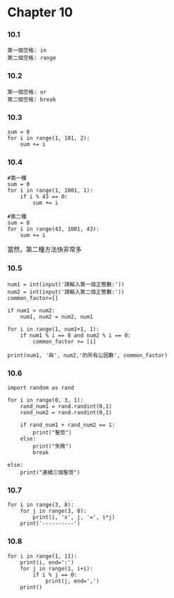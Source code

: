 # Chapter 10

### 10.1
```
第一個空格: in 
第二個空格: range
```
### 10.2
```
第一個空格: or
第二個空格: break
```
### 10.3
```python=
sum = 0
for i in range(1, 101, 2):
    sum += i
```

### 10.4
```python=
#第一種
sum = 0
for i in range(1, 1001, 1):
    if i % 43 == 0:
        sum += i
```
```python=
#第二種
sum = 0
for i in range(43, 1001, 43):
    sum += i
```
當然，第二種方法快非常多
### 10.5
```python=
num1 = int(input('請輸入第一個正整數:'))
num2 = int(input('請輸入第二個正整數:'))
common_factor=[]

if num1 > num2:
    num1, num2 = num2, num1

for i in range(1, num1+1, 1):
    if num1 % i == 0 and num2 % i == 0:
        common_factor += [i]

print(num1, '與', num2,'的所有公因數', common_factor)
```

### 10.6
```python=
import random as rand

for i in range(0, 3, 1):
    rand_num1 = rand.randint(0,1)
    rand_num2 = rand.randint(0,1)
    
    if rand_num1 + rand_num2 == 1:
        print("聖筊")
    else:
        print("失敗")
        break

else:
    print("連續三個聖筊")
```

### 10.7
```python=
for i in range(3, 8):
    for j in range(3, 8):
        print(i, 'x', j, '=', i*j)
    print('----------')
```

### 10.8
```python=
for i in range(1, 11):
    print(i, end=':')
    for j in range(1, i+i):
        if i % j == 0:
            print(j, end=',')
    print()
```

